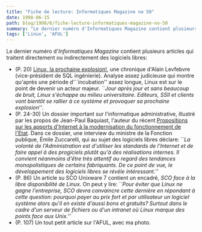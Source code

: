```yaml
---
title: "Fiche de lecture: Informatiques Magazine no 50"
date: 1998-06-15
path: blog/1998/6/fiche-lecture-informatiques-magazine-no-50
summary: "Le dernier numéro d'Informatiques Magazine contient plusieurs articles qui traitent directement ou indirectement des logiciels libres: (P."
tags: ['Linux', 'AFUL']
---
```


<P>
Le dernier numéro d'<EM>Informatiques Magazine</EM> contient plusieurs
articles qui traitent directement ou indirectement des logiciels libres:
</P>

<UL>

<LI>(P. 20) <A HREF="http://alain-lefebvre.com/linux.htm">Linux, la prochaine explosion!</A>, une chronique d'Alain Levfebvre
(vice-président de SQL ingénierie). Analyse assez judicieuse qui
montre qu'après une période d'``incubation'' assez longue, Linux est
sur le point de devenir un acteur majeur. ``<EM>Jour après jour et sans
beaucoup de bruit, Linux s'échappe au milieu universitaire. Editeurs,
SSII et clients vont bientôt se rallier à ce système et provoquer sa
prochaine explosion</EM>''.
<LI>(P. 24-30) Un dossier important sur l'informatique administrative,
illustré par les propos de Jean-Paul Baquiast, l'auteur du récent <A HREF="http://www.admiroutes.asso.fr/mission/rapport/">Propositions sur
les apports d'Internet à la modernisation du fonctionnement de l'Etat</A>.
Dans ce dossier, une interview du ministre de la Fonction publique, Émile
Zuccarelli, qui au sujet des logiciels libres déclare: ``<EM>La volonté
de l'Administration est d'utiliser les standards de l'Internet et de faire
appel à des progiciels plutôt qu'à des réalisations internes.  Il convient
néanmoins d'être très attentif au regard des tendances monopolistiques de
certains fabriquants. De ce point de vue, le développement des logiciels
libres se révèle intéressant.</EM>''
<LI>(P. 86) Un article su SCO Unixware 7 contient un encadré, <EM>SCO face à la
libre disponibilité de Linux</EM>. On peut y lire: ``<EM>Pour éviter
que Linux ne gagne l'entreprise, SCO devra convaincre cette dernière
en répondant à cette question: pourquoi payer au prix fort et par
utilisateur un logiciel système alors qu'il en existe d'aussi bons et
gratuits? Surtout dans le cadre d'un serveur de fichiers ou d'un intranet
où Linux marque des points face aux Unix.</EM>''
<LI>(P. 107) Un tout petit article sur l'AFUL, avec ma photo.
</UL>


